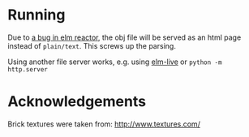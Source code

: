# Running
Due to [a bug in elm reactor](https://github.com/elm-lang/elm-reactor/issues/217), the obj file will be served as an html page instead of `plain/text`. This screws up the parsing.

Using another file server works, e.g.
using [elm-live](https://github.com/tomekwi/elm-live) or `python -m http.server`

# Acknowledgements

Brick textures were taken from: http://www.textures.com/
